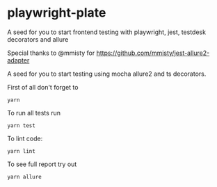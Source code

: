 # playwright-plate

A seed for you to start frontend testing with playwright, jest, testdesk decorators and allure

Special thanks to @mmisty for <https://github.com/mmisty/jest-allure2-adapter>

A seed for you to start testing using mocha allure2 and ts decorators.

First of all don't forget to

```
yarn
```

To run all tests run

```
yarn test
```

To lint code:

```
yarn lint
```

To see full report try out

```
yarn allure
```
